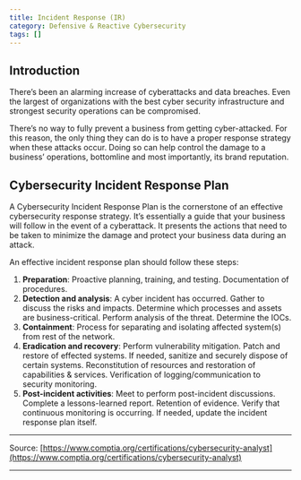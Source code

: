 ```yaml
---
title: Incident Response (IR)
category: Defensive & Reactive Cybersecurity
tags: []
---
```


## Introduction



There’s been an alarming increase of cyberattacks and data breaches. Even the largest of organizations with the best cyber security infrastructure and strongest security operations can be compromised.

There’s no way to fully prevent a business from getting cyber-attacked. For this reason, the only thing they can do is to have a proper response strategy when these attacks occur. Doing so can help control the damage to a business’ operations, bottomline and most importantly, its brand reputation.

## Cybersecurity Incident Response Plan


A Cybersecurity Incident Response Plan is the cornerstone of an effective cybersecurity response strategy. It’s essentially a guide that your business will follow in the event of a cyberattack. It presents the actions that need to be taken to minimize the damage and protect your business data during an attack.

An effective incident response plan should follow these steps:

1. **Preparation**: Proactive planning, training, and testing. Documentation of procedures.
2. **Detection and analysis**: A cyber incident has occurred. Gather to discuss the risks and impacts. Determine which processes and assets are business-critical. Perform analysis of the threat. Determine the IOCs.
3. **Containment**: Process for separating and isolating affected system(s) from rest of the network. 
4. **Eradication and recovery**: Perform vulnerability mitigation. Patch and restore of effected systems. If needed, sanitize and securely dispose of certain systems. Reconstitution of resources and restoration of capabilities & services. Verification of logging/communication to security monitoring.  
5. **Post-incident activities**: Meet to perform post-incident discussions. Complete a lessons-learned report. Retention of evidence. Verify that continuous monitoring is occurring. If needed, update the incident response plan itself. 

---

Source: [https://www.comptia.org/certifications/cybersecurity-analyst](https://www.comptia.org/certifications/cybersecurity-analyst)

---
